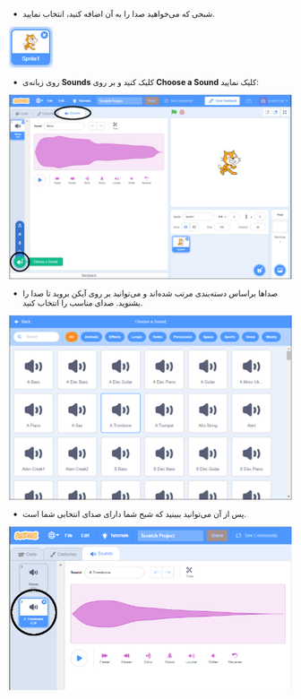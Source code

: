 + شبحی که می‌خواهید صدا را به آن اضافه کنید، انتخاب نمایید.

![شبح](images/sprite-select.png)

+ روی زبانه‌ی **Sounds** کلیک کنید و بر روی **Choose a Sound** کلیک نمایید:

![صداها، نشان صدا را انتخاب کنید](images/import-sound.png)

+ صداها براساس دسته‌بندی مرتب شده‌اند و می‌توانید بر روی آیکن بروید تا صدا را بشنوید. صدای مناسب را انتخاب کنید.

![فهرست صداها](images/choose-sound.png)

+ پس از آن می‌توانید ببینید که شبح شما دارای صدای انتخابی شما است.

![صدای جدید نشان داده‌شده در برابر شبح](images/sound-imported.png)